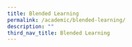 ```yaml
---
title: Blended Learning
permalink: /academic/blended-learning/
description: ""
third_nav_title: Blended Learning
---
```

